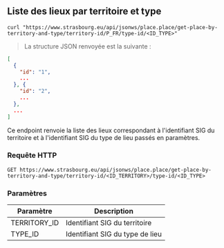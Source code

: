 ## Liste des lieux par territoire et type

```shell
curl "https://www.strasbourg.eu/api/jsonws/place.place/get-place-by-territory-and-type/territory-id/P_FR/type-id/<ID_TYPE>"
```

> La structure JSON renvoyée est la suivante :

```json
[
  {
    "id": "1",
    ...
  }, {
    "id": "2",
    ...
  },
  ...
]
```

Ce endpoint renvoie la liste des lieux correspondant à l'identifiant SIG du territoire et à l'identifiant SIG du type de lieu passés en paramètres.

### Requête HTTP

`GET https://www.strasbourg.eu/api/jsonws/place.place/get-place-by-territory-and-type/territory-id/<ID_TERRITORY>/type-id/<ID_TYPE>`

### Paramètres

Paramètre | Description
--------- | -----------
TERRITORY_ID | Identifiant SIG du territoire
TYPE_ID | Identifiant SIG du type de lieu
